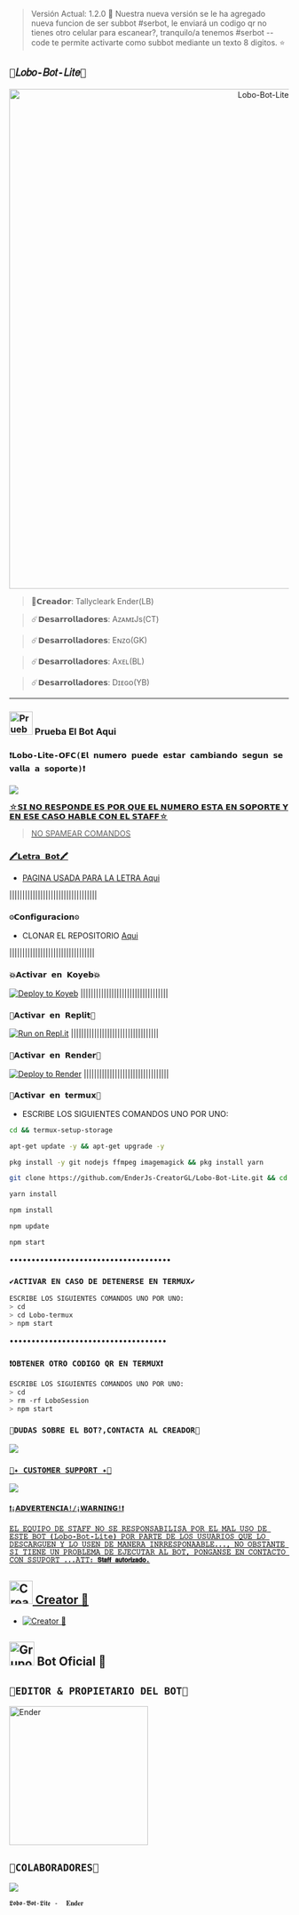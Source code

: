 > Versión Actual: 1.2.0 🔮
> Nuestra nueva versión se le ha agregado nueva funcion de ser subbot #serbot, le enviará un codigo qr no tienes otro celular para escanear?, tranquilo/a tenemos #serbot --code te permite activarte como subbot mediante un texto 8 digitos. ⭐️
## `🥳𝐿𝑜𝑏𝑜-𝐵𝑜𝑡-𝐿𝑖𝑡𝑒🥳` 
<p align="center">
<img src="https://telegra.ph/file/b779934250bddcd1cf47a.jpg" alt="Lobo-Bot-Lite" width="900"/>
</p>

> 🔮𝗖𝗿𝗲𝗮𝗱𝗼𝗿: Tallycleark Ender(LB)

> ☄️𝗗𝗲𝘀𝗮𝗿𝗿𝗼𝗹𝗹𝗮𝗱𝗼𝗿𝗲𝘀: AᴢᴀᴍɪJs(CT)

> ☄️𝗗𝗲𝘀𝗮𝗿𝗿𝗼𝗹𝗹𝗮𝗱𝗼𝗿𝗲𝘀: Eɴᴢᴏ(GK)

> ☄️𝗗𝗲𝘀𝗮𝗿𝗿𝗼𝗹𝗹𝗮𝗱𝗼𝗿𝗲𝘀: Axᴇʟ(BL)

> ☄️𝗗𝗲𝘀𝗮𝗿𝗿𝗼𝗹𝗹𝗮𝗱𝗼𝗿𝗲𝘀: Dɪᴇɢᴏ(YB)

------------------





### <img src="https://i.pinimg.com/originals/19/80/6e/19806e91932e6054965fc83b85241270.gif" alt="Prueba El Bot Aqui" width="42" height="42"> Prueba El Bot Aqui

### `❗𝗟𝗼𝗯𝗼-𝗟𝗶𝘁𝗲-𝗢𝗙𝗖(𝗘𝗹 𝗻𝘂𝗺𝗲𝗿𝗼 𝗽𝘂𝗲𝗱𝗲 𝗲𝘀𝘁𝗮𝗿 𝗰𝗮𝗺𝗯𝗶𝗮𝗻𝗱𝗼 𝘀𝗲𝗴𝘂𝗻 𝘀𝗲 𝘃𝗮𝗹𝗹𝗮 𝗮 𝘀𝗼𝗽𝗼𝗿𝘁𝗲)❗`

<a href="https://api.whatsapp.com/send/?phone=50576390682text=/estado&type=phone_number&app_absent=0" target="blank"><img src="https://img.shields.io/badge/BOT_OFICIAL_1-25D366?style=for-the-badge&logo=whatsapp&logoColor=white" />

☆𝗦𝗜 𝗡𝗢 𝗥𝗘𝗦𝗣𝗢𝗡𝗗𝗘 𝗘𝗦 𝗣𝗢𝗥 𝗤𝗨𝗘 𝗘𝗟 𝗡𝗨𝗠𝗘𝗥𝗢 𝗘𝗦𝗧𝗔 𝗘𝗡 𝗦𝗢𝗣𝗢𝗥𝗧𝗘 𝗬 𝗘𝗡 𝗘𝗦𝗘 𝗖𝗔𝗦𝗢 𝗛𝗔𝗕𝗟𝗘 𝗖𝗢𝗡 𝗘𝗟 𝗦𝗧𝗔𝗙𝗙☆

 > NO SPAMEAR COMANDOS

### `🖍𝗟𝗲𝘁𝗿𝗮 𝗕𝗼𝘁🖍`
- PAGINA USADA PARA LA LETRA [Aqui](https://smiley.cool/es/weirdmaker.php)

||||||||||||||||||||||||||||||||||
### `⚙️𝗖𝗼𝗻𝗳𝗶𝗴𝘂𝗿𝗮𝗰𝗶𝗼𝗻⚙️`
- CLONAR EL REPOSITORIO [Aqui](https://github.com/EnderJs-CreatorGL/Lobo-Bot-Lite/fork)

|||||||||||||||||||||||||||||||||
### `💥𝗔𝗰𝘁𝗶𝘃𝗮𝗿 𝗲𝗻 𝗞𝗼𝘆𝗲𝗯💥`

[![Deploy to Koyeb](https://www.koyeb.com/static/images/deploy/button.svg)](https://app.koyeb.com/deploy?type=git&repository=https://github.com/EnderJs-CreatorGL/Lobo-Bot-Lite&branch=master&name=Lobo-Bot)
|||||||||||||||||||||||||||||||||| 
### `🌌𝗔𝗰𝘁𝗶𝘃𝗮𝗿 𝗲𝗻 𝗥𝗲𝗽𝗹𝗶𝘁🌌`

[![Run on Repl.it](https://repl.it/badge/github/EnderJs-CreatorGL)](https://repl.it/github/EnderJs-CreatorGL/Lobo-Bot-Lite) 
||||||||||||||||||||||||||||||||||  
### `📜𝗔𝗰𝘁𝗶𝘃𝗮𝗿 𝗲𝗻 𝗥𝗲𝗻𝗱𝗲𝗿📜`

[![Deploy to Render](https://render.com/images/deploy-to-render-button.svg)](https://dashboard.render.com/blueprint/new?repo=https%3A%2F%2Fgithub.com%2FEnderJs-CreatorGL%2FLobo-Bot-Lite) 
|||||||||||||||||||||||||||||||||
### `📍𝗔𝗰𝘁𝗶𝘃𝗮𝗿 𝗲𝗻 𝘁𝗲𝗿𝗺𝘂𝘅📍` 
- ESCRIBE LOS SIGUIENTES COMANDOS UNO POR UNO:
```bash
cd && termux-setup-storage
```

```bash
apt-get update -y && apt-get upgrade -y
```

```bash
pkg install -y git nodejs ffmpeg imagemagick && pkg install yarn 
```

```bash
git clone https://github.com/EnderJs-CreatorGL/Lobo-Bot-Lite.git && cd Lobo-Bot-Lite
```

```bash
yarn install
```

```bash
npm install
```

```bash
npm update
```

```bash
npm start
```
•••••••••••••••••••••••••••••••••••••
### `✔️ACTIVAR EN CASO DE DETENERSE EN TERMUX✔️`
```bash
ESCRIBE LOS SIGUIENTES COMANDOS UNO POR UNO:
> cd 
> cd Lobo-termux
> npm start
```
••••••••••••••••••••••••••••••••••••
### `❗OBTENER OTRO CODIGO QR EN TERMUX❗`
```bash
ESCRIBE LOS SIGUIENTES COMANDOS UNO POR UNO:
> cd 
> rm -rf LoboSession
> npm start
```

 ### `🌹DUDAS SOBRE EL BOT?,CONTACTA AL CREADOR🌹`
<a href="http://wa.me/50558124470" target="blank"><img src="https://img.shields.io/badge/ENDER_GB_CREADOR-25D366?style=for-the-badge&logo=whatsapp&logoColor=white" />

### `📄✦ CUSTOMER SUPPORT ✦📄`
<a href="http://wa.me/50558124470" target="blank"><img src="https://img.shields.io/badge/ENDER_GL_COSTOMER_SUPPORT-25D366?style=for-the-badge&logo=whatsapp&logoColor=white" />

#### `❗¡𝗔𝗗𝗩𝗘𝗥𝗧𝗘𝗡𝗖𝗜𝗔!/¡𝗪𝗔𝗥𝗡𝗜𝗡𝗚!❗`

#### `𝙴𝙻 𝙴𝚀𝚄𝙸𝙿𝙾 𝙳𝙴 𝚂𝚃𝙰𝙵𝙵 𝙽𝙾 𝚂𝙴 𝚁𝙴𝚂𝙿𝙾𝙽𝚂𝙰𝙱𝙸𝙻𝙸𝚂𝙰 𝙿𝙾𝚁 𝙴𝙻 𝙼𝙰𝙻 𝚄𝚂𝙾 𝙳𝙴 𝙴𝚂𝚃𝙴 𝙱𝙾𝚃 (𝙻𝚘𝚋𝚘-𝙱𝚘𝚝-𝙻𝚒𝚝𝚎) 𝙿𝙾𝚁 𝙿𝙰𝚁𝚃𝙴 𝙳𝙴 𝙻𝙾𝚂 𝚄𝚂𝚄𝙰𝚁𝙸𝙾𝚂 𝚀𝚄𝙴 𝙻𝙾 𝙳𝙴𝚂𝙲𝙰𝚁𝙶𝚄𝙴𝙽 𝚈 𝙻𝙾 𝚄𝚂𝙴𝙽 𝙳𝙴 𝙼𝙰𝙽𝙴𝚁𝙰 𝙸𝙽𝚁𝚁𝙴𝚂𝙿𝙾𝙽𝙰𝙰𝙱𝙻𝙴..., 𝙽𝙾 𝙾𝙱𝚂𝚃𝙰𝙽𝚃𝙴 𝚂𝙸 𝚃𝙸𝙴𝙽𝙴 𝚄𝙽 𝙿𝚁𝙾𝙱𝙻𝙴𝙼𝙰 𝙳𝙴 𝙴𝙹𝙴𝙲𝚄𝚃𝙰𝚁 𝙰𝙻 𝙱𝙾𝚃, 𝙿𝙾𝙽𝙶𝙰𝙽𝚂𝙴 𝙴𝙽 𝙲𝙾𝙽𝚃𝙰𝙲𝚃𝙾 𝙲𝙾𝙽 𝚂𝚂𝚄𝙿𝙾𝚁𝚃 ...𝙰𝚃𝚃: 𝗦𝘁𝗮𝗳𝗳 𝗮𝘂𝘁𝗼𝗿𝗶𝘇𝗮𝗱𝗼.`


## <img src="https://i.pinimg.com/originals/19/80/6e/19806e91932e6054965fc83b85241270.gif" alt="Creator 🥳" width="42" height="42"> Creator 🥳

* <a href="https://wa.me/50558124470"><img alt="Creator 🥳" src="https://img.shields.io/badge/Ender - Creator🥳-25D366?style=for-the-badge&logo=whatsapp&logoColor=white"/></a>



## <img src="https://static.wikia.nocookie.net/nyancat/images/d/d3/Nyan-cat.gif/revision/latest/scale-to-width-down/400?cb=50576390682&path-prefix=es" alt="Grupo" width="45" height="43"> Bot Oficial 📍

## `🌹EDITOR & PROPIETARIO DEL BOT🌹` 
<a href="https://github.com/EnderJs-CreatorGL"><img src="https://github.com/EnderJs-CreatorGL.png" width="250" height="250" alt="Ender"/></a>
  

## `🌼COLABORADORES🌼` 
<a href="https://github.com/EnderJs-CreatorGL/Lobo-Bot-Lite/graphs/contributors">
<img src="https://contrib.rocks/image?repo=EnderJs-CreatorGL/Lobo-Bot-Lite" /> 
</a>
 
`𝕷𝖔𝖇𝖔-𝕭𝖔𝖙-𝕷𝖎𝖙𝖊 -  𝐄𝐧𝐝𝐞𝐫`

